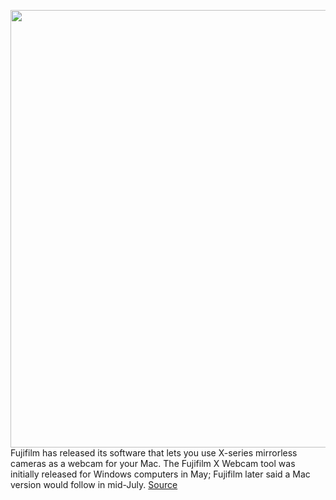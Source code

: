 <img src='https://cdn.vox-cdn.com/thumbor/6I4jz-GErTCqMtO8yY20WXooTQs=/0x0:1820x1213/1200x800/filters:focal(765x462:1055x752)/cdn.vox-cdn.com/uploads/chorus_image/image/67034654/DSCF8146.0.0.jpg' width='700px' /><br/>
Fujifilm has released its software that lets you use X-series mirrorless cameras as a webcam for your Mac. The Fujifilm X Webcam tool was initially released for Windows computers in May; Fujifilm later said a Mac version would follow in mid-July.
<a href='https://www.theverge.com/2020/7/9/21318375/fujifilm-x-webcam-mac-version-available'> Source <a/>